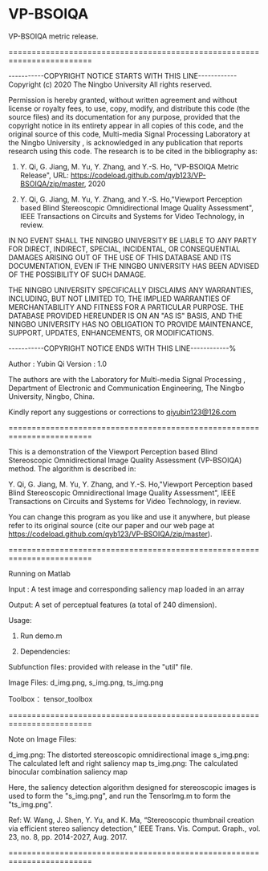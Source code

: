 # VP-BSOIQA
VP-BSOIQA metric release.

========================================================================

-----------COPYRIGHT NOTICE STARTS WITH THIS LINE------------
Copyright (c) 2020 The Ningbo University
All rights reserved.

Permission is hereby granted, without written agreement and without license or royalty fees, to use, copy, 
modify, and distribute this code (the source files) and its documentation for
any purpose, provided that the copyright notice in its entirety appear in all copies of this code, and the 
original source of this code, Multi-media Signal Processing Laboratory at the Ningbo University
, is acknowledged in any publication that reports research using this code. The research
is to be cited in the bibliography as:

1) Y. Qi, G. Jiang, M. Yu, Y. Zhang, and Y.-S. Ho, "VP-BSOIQA Metric Release", 
URL: https://codeload.github.com/qyb123/VP-BSOIQA/zip/master, 2020

2) Y. Qi, G. Jiang, M. Yu, Y. Zhang, and Y.-S. Ho,"Viewport Perception based Blind Stereoscopic Omnidirectional Image Quality Assessment", 
IEEE Transactions on Circuits and Systems for Video Technology, in review.

IN NO EVENT SHALL THE NINGBO UNIVERSITY BE LIABLE TO ANY PARTY FOR DIRECT, INDIRECT, SPECIAL, INCIDENTAL, 
OR CONSEQUENTIAL DAMAGES ARISING OUT OF THE USE OF THIS DATABASE AND ITS DOCUMENTATION, EVEN IF THE NINGBO UNIVERSITY 
HAS BEEN ADVISED OF THE POSSIBILITY OF SUCH DAMAGE.

THE NINGBO UNIVERSITY SPECIFICALLY DISCLAIMS ANY WARRANTIES, INCLUDING, BUT NOT LIMITED TO, THE IMPLIED 
WARRANTIES OF MERCHANTABILITY AND FITNESS FOR A PARTICULAR PURPOSE. THE DATABASE PROVIDED HEREUNDER IS ON AN "AS IS" BASIS,
AND THE NINGBO UNIVERSITY HAS NO OBLIGATION TO PROVIDE MAINTENANCE, SUPPORT, UPDATES, ENHANCEMENTS, OR MODIFICATIONS.

-----------COPYRIGHT NOTICE ENDS WITH THIS LINE------------%

Author  : Yubin Qi 
Version : 1.0

The authors are with the Laboratory for Multi-media Signal Processing
, Department of Electronic and Communication Engineering, The
Ningbo University, Ningbo, China.

Kindly report any suggestions or corrections to qiyubin123@126.com

========================================================================

This is a demonstration of the Viewport Perception based Blind Stereoscopic 
Omnidirectional Image Quality Assessment (VP-BSOIQA) method.
The algorithm is described in:

Y. Qi, G. Jiang, M. Yu, Y. Zhang, and Y.-S. Ho,"Viewport Perception based Blind Stereoscopic Omnidirectional Image Quality Assessment", 
IEEE Transactions on Circuits and Systems for Video Technology, in review.

You can change this program as you like and use it anywhere, but please
refer to its original source (cite our paper and our web page at
https://codeload.github.com/qyb123/VP-BSOIQA/zip/master).

========================================================================

Running on Matlab 


Input : A test image and corresponding saliency map loaded in an array

Output: A set of perceptual features (a total of 240 dimension).
  
Usage:

1. Run demo.m

2. Dependencies: 

Subfunction files:  provided with release in the "util" file.

Image Files: d_img.png, s_img.png, ts_img.png

Toolbox： tensor_toolbox

========================================================================

Note on Image Files: 

d_img.png: The distorted stereoscopic omnidirectional image
s_img.png:  The calculated left and right saliency map
ts_img.png: The calculated binocular combination saliency map

Here, the saliency detection algorithm designed for stereoscopic images is
used to form the "s_img.png", and run the TensorImg.m to form the "ts_img.png".

Ref: W. Wang, J. Shen, Y. Yu, and K. Ma, “Stereoscopic thumbnail creation
via efficient stereo saliency detection,” IEEE Trans. Vis. Comput.
Graph., vol. 23, no. 8, pp. 2014-2027, Aug. 2017.

========================================================================


